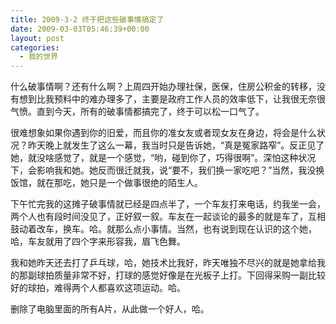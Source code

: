 ```yaml
---
title: 2009-3-2 终于把这些破事情搞定了
date: 2009-03-03T05:46:39+00:00
layout: post
categories:
  - 我的世界
---
```

什么破事情啊？还有什么啊？上周四开始办理社保，医保，住房公积金的转移，没有想到比我预料中的难办理多了，主要是政府工作人员的效率低下，让我很无奈很气愤。直到今天，所有的破事情都搞完了，终于可以松一口气了。

很难想象如果你遇到你的旧爱，而且你的准女友或者现女友在身边，将会是什么状况？昨天晚上就发生了这么一幕，我当时只是告诉她，“真是冤家路窄”。反正见了她，就没啥感觉了，就是一个感觉，“哟，碰到你了，巧得很啊”。深怕这种状况下，会影响我和她。她反而很迁就我，说“要不，我们换一家吃吧？”当然，我没换饭馆，就在那吃，她只是一个做事很绝的陌生人。

下午忙完我的这摊子破事情就已经是四点半了，一个车友打来电话，约我坐一会，两个人也有段时间没见了，正好叙一叙。车友在一起谈论的最多的就是车了，互相鼓动着改车，换车。哈。就那么点小事情。当然，也有说到现在认识的这个她，哈，车友就用了四个字来形容我，眉飞色舞。
<!--more-->
我和她昨天还去打了乒乓球，哈，她技术比我好，昨天唯独不尽兴的就是她拿给我的那副球拍质量非常不好，打球的感觉好像是在光板子上打。下回得采购一副比较好的球拍，难得两个人都喜欢这项运动。哈。

删除了电脑里面的所有A片，从此做一个好人，哈。